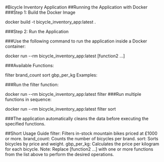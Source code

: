#Bicycle Inventory Application
##Running the Application with Docker
###Step 1: Build the Docker Image

docker build -t bicycle_inventory_app:latest .

###Step 2: Run the Application

###Use the following command to run the application inside a Docker container:

docker run --rm bicycle_inventory_app:latest <function1> [function2 ...]

###Available Functions:

filter
brand_count
sort
gbp_per_kg
Examples:

###Run the filter function:

docker run --rm bicycle_inventory_app:latest filter
###Run multiple functions in sequence:

docker run --rm bicycle_inventory_app:latest filter sort

###The application automatically cleans the data before executing the specified functions.

##Short Usage Guide
filter: Filters in-stock mountain bikes priced at £1000 or more.
brand_count: Counts the number of bicycles per brand.
sort: Sorts bicycles by price and weight.
gbp_per_kg: Calculates the price per kilogram for each bicycle.
Note: Replace <function1> [function2 ...] with one or more functions from the list above to perform the desired operations.